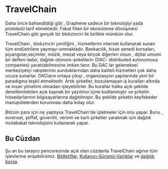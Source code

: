 # TravelChain

Daha önce bahsedildiği gibi , Graphene sadece bir *teknolojiyi* yada *protokolü* 
tarif etmektedir. Fakat fiilen bir  ekosisteme dönüşmesi  TravelChain gibi 
gerçek bir blokzinciri ile birlikte mümkün olur.

TravelChain , blokzinciri yeniliğini , hizmetlerini internet kullanarak sunan tüm 
endüstrilere yaymayı ummaktadır. Bankacılık, hisse senedi borsaları, 
piyangolar,seçimler, müzik, mezat veya birçok diğerleri olsun , dijital umumi bir 
defteri-kebir, dağıtık-otonom-şirketlerin (DAC- distributed autonomous companies) 
yaratılabilmesine imkan tanır. Bu DAC lar geleneksel merkeziyetçi rakiplerinin 
sunduklarından daha kaliteli hizmetleri çok daha ucuza sunarlar.  DACların ortaya 
çıkışı , organizasyon yapılarında yeni bir paradigma teşkil etmektedir. Artık şirketler,
bozulamayan iş kuralları altında ve insan yönetimi olmadan işleyebilirler. Bu kurallar
halka açık şekilde denetlenilebilen açık kaynak bir yazılımın içine kodlanmıştır ve 
şirketin hissedarlarının bilgisayarlarına dağıtılmıştır. Bu şekilde şirketin keyfekeder
manüpülelerden  korunması daha kolay olur.

Bitcoin para için ne yaptıysa TravelChain'de işletmeler için onu yapar. Bunu , evrensel, 
şeffaf, güvenilir, verimli ve karlı şirketler yaratmak için dağıtık mutabakat teknolojisini 
kullanarak yapar.

## Bu Cüzdan

Şu an bu tarayıcı penceresinde açık olan cüzdanla TravelChain ağının tüm işlevlerine
erişebilirsiniz.
[BitAktifler](../assets/mpa.md), [Kullanıcı-Sürümü-Varlıklar](../assets/uia.md) ve 
[dağıtık borsa](../dex/introduction.md).